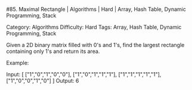 #85. Maximal Rectangle | Algorithms | Hard | Array, Hash Table, Dynamic Programming, Stack

Category: Algorithms
Difficulty: Hard
Tags: Array, Hash Table, Dynamic Programming, Stack

Given a 2D binary matrix filled with 0's and 1's, find the largest rectangle containing only 1's and return its area.

Example:


Input:
[
  ["1","0","1","0","0"],
  ["1","0","1","1","1"],
  ["1","1","1","1","1"],
  ["1","0","0","1","0"]
]
Output: 6


